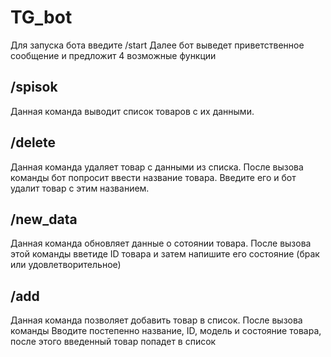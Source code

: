 # TG_bot
Для запуска бота введите /start
Далее бот выведет приветственное сообщение и предложит 4 возможные функции
## /spisok
Данная команда выводит список товаров с их данными.
## /delete
Данная команда удаляет товар с данными из списка. После вызова команды бот попросит ввести название товара. Введите его и бот удалит товар с этим названием.
## /new_data
Данная команда обновляет данные о сотоянии товара. После вызова этой команды вветиде ID товара и затем напишите его состояние (брак или удовлетворительное)
## /add
Данная команда позволяет добавить товар в список. После вызова команды Вводите постепенно название, ID, модель и состояние товара, после этого введенный товар попадет в список
